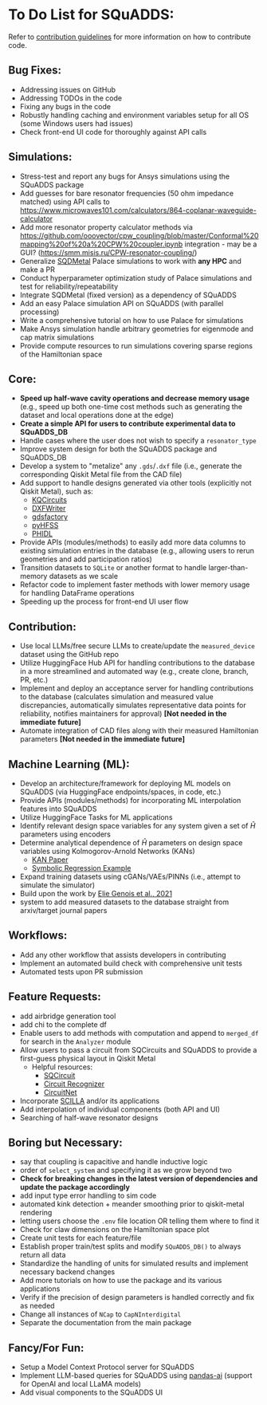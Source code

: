 # To Do List for SQuADDS:

Refer to [contribution guidelines](CONTRIBUTING.md) for more information on how to contribute code.

## Bug Fixes:

- Addressing issues on GitHub
- Addressing TODOs in the code
- Fixing any bugs in the code
- Robustly handling caching and environment variables setup for all OS (some Windows users had issues)
- Check front-end UI code for thoroughly against API calls

## Simulations:

- Stress-test and report any bugs for Ansys simulations using the SQuADDS package
- Add guesses for bare resonator frequencies (50 ohm impedance matched) using API calls to https://www.microwaves101.com/calculators/864-coplanar-waveguide-calculator
- Add more resonator property calculator methods via https://github.com/ooovector/cpw_coupling/blob/master/Conformal%20mapping%20of%20a%20CPW%20coupler.ipynb integration - may be a GUI? (https://smm.misis.ru/CPW-resonator-coupling/)
- Generalize [SQDMetal](https://github.com/sqdlab/SQDMetal) Palace simulations to work with **any HPC** and make a PR
- Conduct hyperparameter optimization study of Palace simulations and test for reliability/repeatability
- Integrate SQDMetal (fixed version) as a dependency of SQuADDS
- Add an easy Palace simulation API on SQuADDS (with parallel processing)
- Write a comprehensive tutorial on how to use Palace for simulations
- Make Ansys simulation handle arbitrary geometries for eigenmode and cap matrix simulations
- Provide compute resources to run simulations covering sparse regions of the Hamiltonian space

## Core:

- **Speed up half-wave cavity operations and decrease memory usage** (e.g., speed up both one-time cost methods such as generating the dataset and local operations done at the edge)
- **Create a simple API for users to contribute experimental data to SQuADDS_DB**
- Handle cases where the user does not wish to specify a `resonator_type`
- Improve system design for both the SQuADDS package and SQuADDS_DB
- Develop a system to "metalize" any `.gds`/`.dxf` file (i.e., generate the corresponding Qiskit Metal file from the CAD file)
- Add support to handle designs generated via other tools (explicitly not Qiskit Metal), such as:
  - [KQCircuits](https://github.com/iqm-finland/KQCircuits)
  - [DXFWriter](https://github.com/SchusterLab/maskLib)
  - [gdsfactory](https://github.com/gdsfactory/gplugins)
  - [pyHFSS](https://github.com/QW-QubitDesign/pyHFSS)
  - [PHIDL](https://github.com/amccaugh/phidl)
- Provide APIs (modules/methods) to easily add more data columns to existing simulation entries in the database (e.g., allowing users to rerun geometries and add participation ratios)
- Transition datasets to `SQLite` or another format to handle larger-than-memory datasets as we scale
- Refactor code to implement faster methods with lower memory usage for handling DataFrame operations
- Speeding up the process for front-end UI user flow

## Contribution:

- Use local LLMs/free secure LLMs to create/update the `measured_device` dataset using the GitHub repo
- Utilize HuggingFace Hub API for handling contributions to the database in a more streamlined and automated way (e.g., create clone, branch, PR, etc.)
- Implement and deploy an acceptance server for handling contributions to the database (calculates simulation and measured value discrepancies, automatically simulates representative data points for reliability, notifies maintainers for approval) **[Not needed in the immediate future]**
- Automate integration of CAD files along with their measured Hamiltonian parameters **[Not needed in the immediate future]**

## Machine Learning (ML):

- Develop an architecture/framework for deploying ML models on SQuADDS (via HuggingFace endpoints/spaces, in code, etc.)
- Provide APIs (modules/methods) for incorporating ML interpolation features into SQuADDS
- Utilize HuggingFace Tasks for ML applications
- Identify relevant design space variables for any system given a set of $\hat{H}$ parameters using encoders
- Determine analytical dependence of $\hat{H}$ parameters on design space variables using Kolmogorov-Arnold Networks (KANs)
  - [KAN Paper](https://arxiv.org/abs/2404.19756)
  - [Symbolic Regression Example](https://kindxiaoming.github.io/pykan/Examples/Example_4_symbolic_regression.html)
- Expand training datasets using cGANs/VAEs/PINNs (i.e., attempt to simulate the simulator)
- Build upon the work by [Elie Genois et al., 2021](https://arxiv.org/pdf/2106.13126)
- system to add measured datasets to the database straight from arxiv/target journal papers

## Workflows:

- Add any other workflow that assists developers in contributing
- Implement an automated build check with comprehensive unit tests
- Automated tests upon PR submission

## Feature Requests:

- add airbridge generation tool
- add chi to the complete df
- Enable users to add methods with computation and append to `merged_df` for search in the `Analyzer` module
- Allow users to pass a circuit from SQCircuits and SQuADDS to provide a first-guess physical layout in Qiskit Metal
  - Helpful resources:
    - [SQCircuit](https://github.com/stanfordLINQS/SQcircuit/)
    - [Circuit Recognizer](https://github.com/mahmut-aksakalli/circuit_recognizer)
    - [CircuitNet](https://github.com/aaanthonyyy/CircuitNet)
- Incorporate [SCILLA](https://github.com/aspuru-guzik-group/scilla?tab=readme-ov-file) and/or its applications
- Add interpolation of individual components (both API and UI)
- Searching of half-wave resonator designs

## Boring but Necessary:

- say that coupling is capacitive and handle inductive logic
- order of `select_system` and specifying it as we grow beyond two
- **Check for breaking changes in the latest version of dependencies and update the package accordingly**
- add input type error handling to sim code
- automated kink detection + meander smoothing prior to qiskit-metal rendering
- letting users choose the `.env` file location OR telling them where to find it
- Check for claw dimensions on the Hamiltonian space plot
- Create unit tests for each feature/file
- Establish proper train/test splits and modify `SQuADDS_DB()` to always return all data
- Standardize the handling of units for simulated results and implement necessary backend changes
- Add more tutorials on how to use the package and its various applications
- Verify if the precision of design parameters is handled correctly and fix as needed
- Change all instances of `NCap` to `CapNInterdigital`
- Separate the documentation from the main package

## Fancy/For Fun:

- Setup a Model Context Protocol server for SQuADDS
- Implement LLM-based queries for SQuADDS using [pandas-ai](https://docs.pandas-ai.com/intro) (support for OpenAI and local LLaMA models)
- Add visual components to the SQuADDS UI

